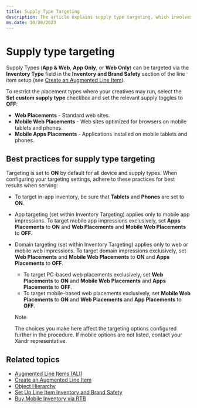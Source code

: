 ```yaml
---
title: Supply Type Targeting
description: The article explains supply type targeting, which involves targeting specific supply types through the Inventory Type field in the inventory and brand safety section of the line item setup.
ms.date: 10/28/2023
---
```


# Supply type targeting

Supply Types (**App & Web**, **App Only**, or **Web Only**) can be targeted via the **Inventory Type** field in the **Inventory and Brand Safety** section of
the line item setup (see [Create an Augmented Line Item](create-an-augmented-line-item-ali.md)).

To restrict the placement types where your creatives may run, select the **Set custom supply type** checkbox and set the relevant supply toggles to **OFF**:

- **Web Placements** - Standard web sites.
- **Mobile Web Placements** - Web sites optimized for browsers on mobile tablets and phones.
- **Mobile Apps Placements** - Applications installed on mobile tablets and phones.

## Best practices for supply type targeting

Targeting is set to **ON** by default for all device and supply types. When configuring your targeting settings, adhere to these practices for best results when serving:

- To target in-app inventory, be sure that **Tablets** and **Phones** are set to **ON**.
- App targeting (set within Inventory Targeting) applies only to mobile app impressions. To target mobile app impressions exclusively, set **Apps Placements** to **ON** and **Web Placements** and **Mobile Web Placements** to **OFF**.
- Domain targeting (set within Inventory Targeting) applies only to web or mobile web impressions. To target domain impressions exclusively, set **Web Placements** and **Mobile Web Placements** to **ON** and **Apps Placements** to **OFF**.
  - To target PC-based web placements exclusively, set **Web Placements** to **ON** and **Mobile Web Placements** and **Apps Placements** to **OFF**.
  - To target mobile-based web placements exclusively, set **Mobile Web Placements** to **ON** and **Web Placements** and **App Placements** to **OFF**.

   > [!NOTE]
   > The choices you make here affect the targeting options configured further in the procedure. If mobile options are not listed, contact your Xandr representative.

## Related topics

- [Augmented Line Items (ALI)](augmented-line-items-ali.md)
- [Create an Augmented Line Item](create-an-augmented-line-item-ali.md)
- [Object Hierarchy](object-hierarchy.md)
- [Set Up Line Item Inventory and Brand Safety](set-up-line-item-inventory-and-brand-safety.md)
- [Buy Mobile Inventory via RTB](buy-mobile-inventory-via-rtb.md)
